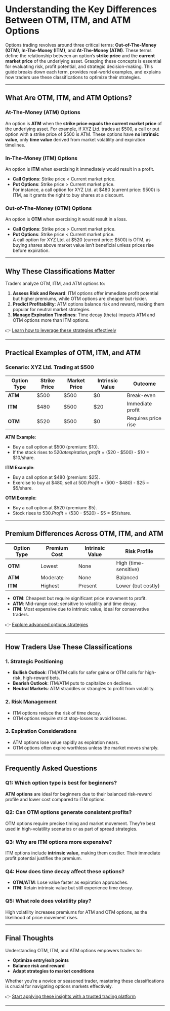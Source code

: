 # Understanding the Key Differences Between OTM, ITM, and ATM Options  

Options trading revolves around three critical terms: **Out-of-The-Money (OTM)**, **In-The-Money (ITM)**, and **At-The-Money (ATM)**. These terms define the relationship between an option’s **strike price** and the **current market price** of the underlying asset. Grasping these concepts is essential for evaluating risk, profit potential, and strategic decision-making. This guide breaks down each term, provides real-world examples, and explains how traders use these classifications to optimize their strategies.  

---

## What Are OTM, ITM, and ATM Options?  

### **At-The-Money (ATM) Options**  
An option is **ATM** when the **strike price equals the current market price** of the underlying asset. For example, if XYZ Ltd. trades at $500, a call or put option with a strike price of $500 is ATM. These options have **no intrinsic value**, only **time value** derived from market volatility and expiration timelines.  

### **In-The-Money (ITM) Options**  
An option is **ITM** when exercising it immediately would result in a profit.  
- **Call Options**: Strike price < Current market price.  
- **Put Options**: Strike price > Current market price.  
For instance, a call option for XYZ Ltd. at $480 (current price: $500) is ITM, as it grants the right to buy shares at a discount.  

### **Out-of-The-Money (OTM) Options**  
An option is **OTM** when exercising it would result in a loss.  
- **Call Options**: Strike price > Current market price.  
- **Put Options**: Strike price < Current market price.  
A call option for XYZ Ltd. at $520 (current price: $500) is OTM, as buying shares above market value isn’t beneficial unless prices rise before expiration.  

---

## Why These Classifications Matter  

Traders analyze OTM, ITM, and ATM options to:  
1. **Assess Risk and Reward**: ITM options offer immediate profit potential but higher premiums, while OTM options are cheaper but riskier.  
2. **Predict Profitability**: ATM options balance risk and reward, making them popular for neutral market strategies.  
3. **Manage Expiration Timelines**: Time decay (theta) impacts ATM and OTM options more than ITM options.  

👉 [Learn how to leverage these strategies effectively](https://bit.ly/okx-bonus)  

---

## Practical Examples of OTM, ITM, and ATM  

### **Scenario: XYZ Ltd. Trading at $500**  

| Option Type | Strike Price | Market Price | Intrinsic Value | Outcome |  
|-------------|--------------|--------------|------------------|---------|  
| **ATM**     | $500         | $500         | $0               | Break-even |  
| **ITM**     | $480         | $500         | $20              | Immediate profit |  
| **OTM**     | $520         | $500         | $0               | Requires price rise |  

**ATM Example**:  
- Buy a call option at $500 (premium: $10).  
- If the stock rises to $520 at expiration, profit = ($520 - $500) - $10 = $10/share.  

**ITM Example**:  
- Buy a call option at $480 (premium: $25).  
- Exercise to buy at $480, sell at $500. Profit = ($500 - $480) - $25 = $5/share.  

**OTM Example**:  
- Buy a call option at $520 (premium: $5).  
- Stock rises to $530. Profit = ($530 - $520) - $5 = $5/share.  

---

## Premium Differences Across OTM, ITM, and ATM  

| **Option Type** | **Premium Cost** | **Intrinsic Value** | **Risk Profile** |  
|------------------|------------------|----------------------|------------------|  
| **OTM**          | Lowest           | None                 | High (time-sensitive) |  
| **ATM**          | Moderate         | None                 | Balanced |  
| **ITM**          | Highest          | Present              | Lower (but costly) |  

- **OTM**: Cheapest but require significant price movement to profit.  
- **ATM**: Mid-range cost; sensitive to volatility and time decay.  
- **ITM**: Most expensive due to intrinsic value, ideal for conservative traders.  

👉 [Explore advanced options strategies](https://bit.ly/okx-bonus)  

---

## How Traders Use These Classifications  

### **1. Strategic Positioning**  
- **Bullish Outlook**: ITM/ATM calls for safer gains or OTM calls for high-risk, high-reward bets.  
- **Bearish Outlook**: ITM/ATM puts to capitalize on declines.  
- **Neutral Markets**: ATM straddles or strangles to profit from volatility.  

### **2. Risk Management**  
- ITM options reduce the risk of time decay.  
- OTM options require strict stop-losses to avoid losses.  

### **3. Expiration Considerations**  
- ATM options lose value rapidly as expiration nears.  
- OTM options often expire worthless unless the market moves sharply.  

---

## Frequently Asked Questions  

### **Q1: Which option type is best for beginners?**  
**ATM options** are ideal for beginners due to their balanced risk-reward profile and lower cost compared to ITM options.  

### **Q2: Can OTM options generate consistent profits?**  
OTM options require precise timing and market movement. They’re best used in high-volatility scenarios or as part of spread strategies.  

### **Q3: Why are ITM options more expensive?**  
ITM options include **intrinsic value**, making them costlier. Their immediate profit potential justifies the premium.  

### **Q4: How does time decay affect these options?**  
- **OTM/ATM**: Lose value faster as expiration approaches.  
- **ITM**: Retain intrinsic value but still experience time decay.  

### **Q5: What role does volatility play?**  
High volatility increases premiums for ATM and OTM options, as the likelihood of price movement rises.  

---

## Final Thoughts  

Understanding OTM, ITM, and ATM options empowers traders to:  
- **Optimize entry/exit points**  
- **Balance risk and reward**  
- **Adapt strategies to market conditions**  

Whether you’re a novice or seasoned trader, mastering these classifications is crucial for navigating options markets effectively.  

👉 [Start applying these insights with a trusted trading platform](https://bit.ly/okx-bonus)  

--- 
